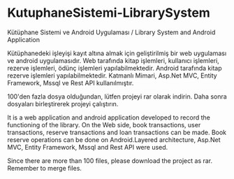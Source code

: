 # KutuphaneSistemi-LibrarySystem
Kütüphane Sistemi ve Android Uygulaması / Library System and Android Application

Kütüphanedeki işleyişi kayıt altına almak için geliştirilmiş bir web uygulaması ve android uygulamasıdır. Web tarafında kitap işlemleri, kullanıcı işlemleri, rezerve işlemleri, ödünç işlemleri yapılabilmektedir. Android tarafında kitap rezerve işlemleri yapılabilmektedir. Katmanlı Mimari, Asp.Net MVC, Entity Framework, Mssql ve Rest API kullanılmıştır. 

100'den fazla dosya olduğundan, lütfen projeyi rar olarak indirin. Daha sonra dosyaları birleştirerek projeyi çalıştırın.

It is a web application and android application developed to record the functioning of the library. On the Web side, book transactions, user transactions, reserve transactions and loan transactions can be made. Book reserve operations can be done on Android.Layered architecture, Asp.Net MVC, Entity Framework, Mssql and Rest API were used.

Since there are more than 100 files, please download the project as rar. Remember to merge files.
